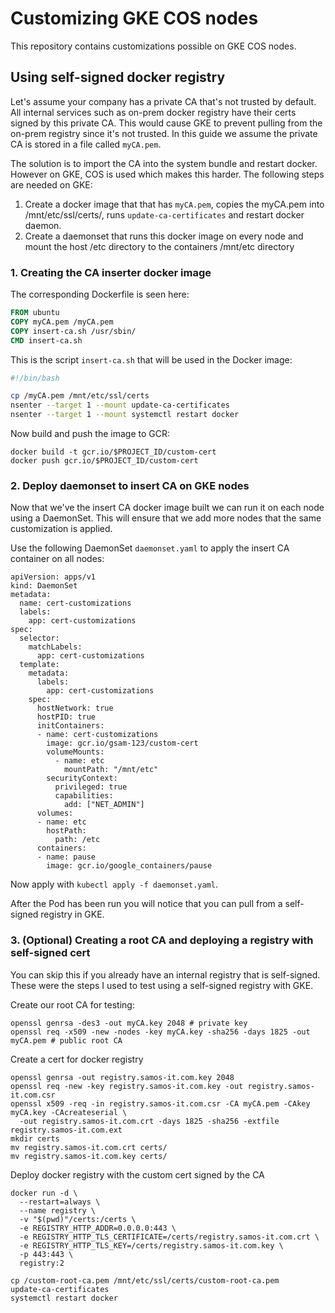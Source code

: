 # Customizing GKE COS nodes
This repository contains customizations possible on GKE COS nodes.



## Using self-signed docker registry
Let's assume your company has a private CA that's not trusted by default.
All internal services such as on-prem docker registry have their certs signed
by this private CA. This would cause GKE to prevent pulling from the on-prem
registry since it's not trusted. In this guide we assume the private CA is
stored in a file called `myCA.pem`.

The solution is to import the CA into the system bundle and restart docker.
However on GKE, COS is used which makes this harder. The following steps
are needed on GKE:
1. Create a docker image that that has `myCA.pem`, copies the myCA.pem 
   into /mnt/etc/ssl/certs/, runs `update-ca-certificates` and restart
   docker daemon.
2. Create a daemonset that runs this docker image on every node and mount
   the host /etc directory to the containers /mnt/etc directory

### 1. Creating the CA inserter docker image

The corresponding Dockerfile is seen here:
```dockerfile
FROM ubuntu
COPY myCA.pem /myCA.pem
COPY insert-ca.sh /usr/sbin/
CMD insert-ca.sh
```

This is the script `insert-ca.sh` that will be used in the Docker image:
```bash
#!/bin/bash

cp /myCA.pem /mnt/etc/ssl/certs
nsenter --target 1 --mount update-ca-certificates
nsenter --target 1 --mount systemctl restart docker
```
Now build and push the image to GCR:
```
docker build -t gcr.io/$PROJECT_ID/custom-cert
docker push gcr.io/$PROJECT_ID/custom-cert
```

### 2. Deploy daemonset to insert CA on GKE nodes
Now that we've the insert CA docker image built we can run it on each node
using a DaemonSet. This will ensure that we add more nodes that the same
customization is applied.

Use the following DaemonSet `daemonset.yaml` to apply the insert CA container on all nodes:
```
apiVersion: apps/v1
kind: DaemonSet
metadata:
  name: cert-customizations
  labels:
    app: cert-customizations
spec:
  selector:
    matchLabels:
      app: cert-customizations
  template:
    metadata:
      labels:
        app: cert-customizations
    spec:
      hostNetwork: true
      hostPID: true
      initContainers:
      - name: cert-customizations
        image: gcr.io/gsam-123/custom-cert
        volumeMounts:
          - name: etc
            mountPath: "/mnt/etc"
        securityContext:
          privileged: true
          capabilities:
            add: ["NET_ADMIN"]
      volumes:
      - name: etc
        hostPath:
          path: /etc
      containers:
      - name: pause
        image: gcr.io/google_containers/pause
```
Now apply with `kubectl apply -f daemonset.yaml`.

After the Pod has been run you will notice that you can pull from a self-signed
registry in GKE.

### 3. (Optional) Creating a root CA and deploying a registry with self-signed cert
You can skip this if you already have an internal registry that is self-signed.
These were the steps I used to test using a self-signed registry with GKE.

Create our root CA for testing:
```
openssl genrsa -des3 -out myCA.key 2048 # private key
openssl req -x509 -new -nodes -key myCA.key -sha256 -days 1825 -out myCA.pem # public root CA
```

Create a cert for docker registry
```
openssl genrsa -out registry.samos-it.com.key 2048
openssl req -new -key registry.samos-it.com.key -out registry.samos-it.com.csr
openssl x509 -req -in registry.samos-it.com.csr -CA myCA.pem -CAkey myCA.key -CAcreateserial \
  -out registry.samos-it.com.crt -days 1825 -sha256 -extfile registry.samos-it.com.ext
mkdir certs
mv registry.samos-it.com.crt certs/
mv registry.samos-it.com.key certs/
```

Deploy docker registry with the custom cert signed by the CA
```
docker run -d \
  --restart=always \
  --name registry \
  -v "$(pwd)"/certs:/certs \
  -e REGISTRY_HTTP_ADDR=0.0.0.0:443 \
  -e REGISTRY_HTTP_TLS_CERTIFICATE=/certs/registry.samos-it.com.crt \
  -e REGISTRY_HTTP_TLS_KEY=/certs/registry.samos-it.com.key \
  -p 443:443 \
  registry:2
```

```
cp /custom-root-ca.pem /mnt/etc/ssl/certs/custom-root-ca.pem
update-ca-certificates
systemctl restart docker
```
